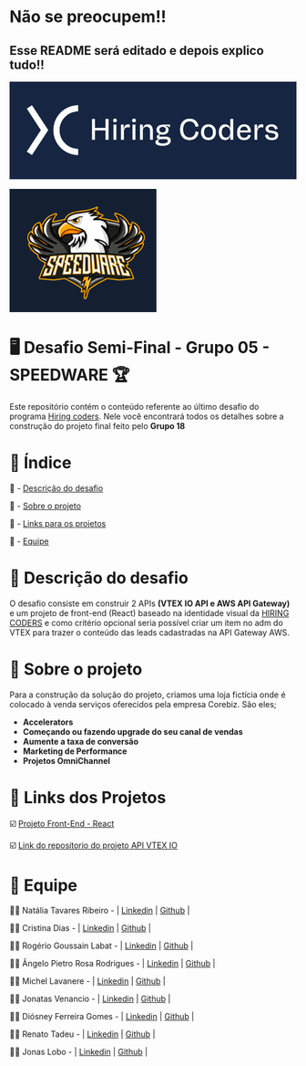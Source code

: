 # Não se preocupem!! 

## Esse README será editado e depois explico tudo!!

![logo-hiring-coders](https://github.com/diosneygomes/desafio-final-gama-academy-vtex/blob/main/logo-hiring-coders.png)

![logo-hiring-coders](https://github.com/devlobao84/front-speedeware05/blob/main/SPEED.png)




# :desktop_computer: Desafio Semi-Final - Grupo 05 - SPEEDWARE :trophy:

Este repositório contém o conteúdo referente ao último desafio do programa <a href="https://www.hiringcoders.com.br/">Hiring coders</a>.
Nele você encontrará todos os detalhes sobre a construção do projeto final feito pelo **Grupo 18**

# :notebook: Índice

<a name="ancora"></a>
:pushpin: - [Descrição do desafio](#ancora1)

:pushpin: - [Sobre o projeto](#ancora2)

:pushpin: - [Links para os projetos](#ancora3)

:pushpin: - [Equipe](#ancora4)

<a id="ancora1"></a>
# :open_book: Descrição do desafio

O desafio consiste em construir 2 APIs **(VTEX IO API e AWS API Gateway)** e um projeto de front-end (React) baseado na identidade visual da <a href="https://www.hiringcoders.com.br/">HIRING CODERS</a> e como critério opcional seria possível criar um item no adm do VTEX para trazer o conteúdo das leads cadastradas na API Gateway AWS.

<a id="ancora2"></a>
# :open_book: Sobre o projeto

Para a construção da solução do projeto, criamos uma loja fictícia onde é colocado à venda serviços oferecidos pela empresa Corebiz. São eles;

* **Accelerators**
* **Começando ou fazendo upgrade do seu canal de vendas**
* **Aumente a taxa de conversão**
* **Marketing de Performance**
* **Projetos OmniChannel**


<a id="ancora3"></a>
# :link: Links dos Projetos

:ballot_box_with_check: <a href="https://github.com/devlobao84/oficial-desafio-corebiz.git">Projeto Front-End - React</a>

:ballot_box_with_check: <a href="https://github.com/diosneygomes/desafio-final-api-vtex">Link do reposítorio do projeto API VTEX IO</a>


<a id="ancora4"></a>
# :1st_place_medal: Equipe

:pouting_woman: Natália Tavares Ribeiro - | <a href="https://www.linkedin.com/in/natalia-tavares-">Linkedin</a> | <a href ="https://github.com/natalia-tavares">Github</a> |

:pouting_woman: Cristina Dias - | <a href="https://www.linkedin.com/in/cristina-d">Linkedin</a> | <a href ="https://github.com/crisgit">Github</a> |

:pouting_man: Rogério Goussain Labat - | <a href="https://www.linkedin.com/in/rogerio-goussain-labat-1405207/">Linkedin</a> | <a href ="https://github.com/rogeriolabat">Github</a> |

:pouting_man: Ângelo Pietro Rosa Rodrigues - | <a href="https://www.linkedin.com/in/angelopietro/">Linkedin</a> | <a href ="https://github.com/angelopietro">Github</a> |

:pouting_man: Michel Lavanere - | <a href="https://www.linkedin.com/in/michel-sampaio/">Linkedin</a> | <a href ="https://github.com/Lavanere">Github</a> |

:pouting_man: Jonatas Venancio - | <a href="https://www.linkedin.com/in/jonatas-venancio-dev/">Linkedin</a> | <a href ="https://github.com/jovenan">Github</a> |

:pouting_man: Diósney Ferreira Gomes - | <a href="https://www.linkedin.com/in/diosneygomes">Linkedin</a> | <a href ="https://github.com/diosneygomes">Github</a> |

:pouting_man: Renato Tadeu - | <a href="https://www.linkedin.com/in/renato-tadeu-a7b935213/">Linkedin</a> | <a href ="https://github.com/rtof83">Github</a> |

:pouting_man: Jonas Lobo - | <a href="https://www.linkedin.com/in/jonaslobo/">Linkedin</a> | <a href ="https://github.com/devlobao84">Github</a> |


